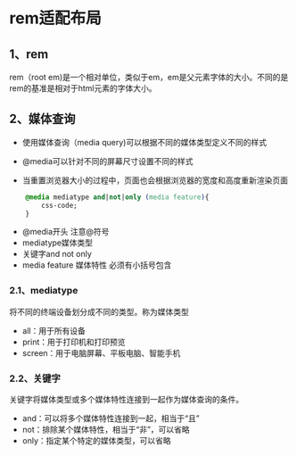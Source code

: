 # rem适配布局

## 1、rem

rem（root em)是一个相对单位，类似于em，em是父元素字体的大小。不同的是rem的基准是相对于html元素的字体大小。

## 2、媒体查询

- 使用媒体查询（media query)可以根据不同的媒体类型定义不同的样式

- @media可以针对不同的屏幕尺寸设置不同的样式
- 当重置浏览器大小的过程中，页面也会根据浏览器的宽度和高度重新渲染页面

```css
	@media mediatype and|not|only (media feature){
		css-code;
	}
```

- @media开头 注意@符号
- mediatype媒体类型
- 关键字and not only
- media feature 媒体特性 必须有小括号包含

### 2.1、mediatype

将不同的终端设备划分成不同的类型。称为媒体类型

- all：用于所有设备
- print：用于打印机和打印预览
- screen：用于电脑屏幕、平板电脑、智能手机

### 2.2、关键字

关键字将媒体类型或多个媒体特性连接到一起作为媒体查询的条件。

- and：可以将多个媒体特性连接到一起，相当于“且”
- not：排除某个媒体特性，相当于“非”，可以省略
- only：指定某个特定的媒体类型，可以省略